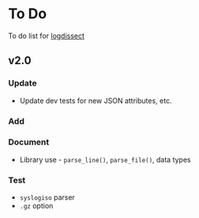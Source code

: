 # To Do
To do list for [logdissect](https://github.com/dogoncouch/logdissect)

## v2.0

### Update
- Update dev tests for new JSON attributes, etc.

### Add

### Document
- Library use - `parse_line()`, `parse_file()`, data types

### Test
- `syslogiso` parser
- `.gz` option

